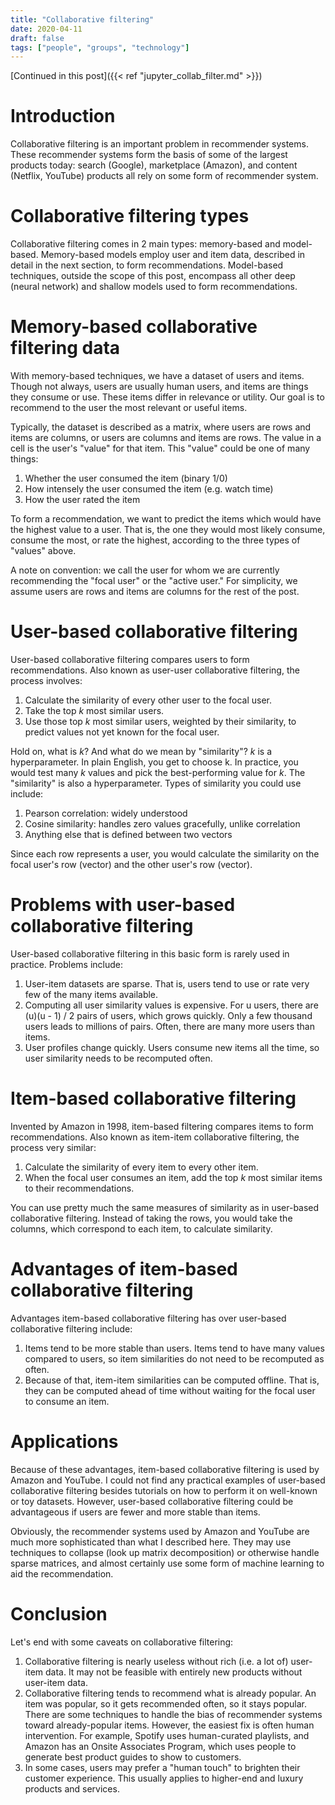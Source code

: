 ```yaml
---
title: "Collaborative filtering"
date: 2020-04-11
draft: false
tags: ["people", "groups", "technology"]
---
```

[Continued in this post]({{< ref "jupyter_collab_filter.md" >}})
# Introduction
Collaborative filtering is an important problem in recommender systems. These recommender systems form the basis of some of the largest products today: search (Google), marketplace (Amazon), and content (Netflix, YouTube) products all rely on some form of recommender system.
# Collaborative filtering types
Collaborative filtering comes in 2 main types: memory-based and model-based. Memory-based models employ user and item data, described in detail in the next section, to form recommendations. Model-based techniques, outside the scope of this post, encompass all other deep (neural network) and shallow models used to form recommendations.
# Memory-based collaborative filtering data 
With memory-based techniques, we have a dataset of users and items. Though not always, users are usually human users, and items are things they consume or use. These items differ in relevance or utility. Our goal is to recommend to the user the most relevant or useful items.

Typically, the dataset is described as a matrix, where users are rows and items are columns, or users are columns and items are rows. The value in a cell is the user's "value" for that item. This "value" could be one of many things:
1. Whether the user consumed the item (binary 1/0)
2. How intensely the user consumed the item (e.g. watch time)
3. How the user rated the item

To form a recommendation, we want to predict the items which would have the highest value to a user. That is, the one they would most likely consume, consume the most, or rate the highest, according to the three types of "values" above.

A note on convention: we call the user for whom we are currently recommending the "focal user" or the "active user." For simplicity, we assume users are rows and items are columns for the rest of the post. 
# User-based collaborative filtering
User-based collaborative filtering compares users to form recommendations. Also known as user-user collaborative filtering, the process involves:
1. Calculate the similarity of every other user to the focal user.
2. Take the top _k_ most similar users.
3. Use those top _k_ most similar users, weighted by their similarity, to predict values not yet known for the focal user.

Hold on, what is _k_? And what do we mean by "similarity"? _k_ is a hyperparameter. In plain English, you get to choose k. In practice, you would test many _k_ values and pick the best-performing value for _k_. The "similarity" is also a hyperparameter. Types of similarity you could use include:
1. Pearson correlation: widely understood
2. Cosine similarity: handles zero values gracefully, unlike correlation
3. Anything else that is defined between two vectors

Since each row represents a user, you would calculate the similarity on the focal user's row (vector) and the other user's row (vector).
# Problems with user-based collaborative filtering
User-based collaborative filtering in this basic form is rarely used in practice. Problems include:
1. User-item datasets are sparse. That is, users tend to use or rate very few of the many items available.
2. Computing all user similarity values is expensive. For u users, there are (u)(u - 1) / 2 pairs of users, which grows quickly. Only a few thousand users leads to millions of pairs. Often, there are many more users than items.
3. User profiles change quickly. Users consume new items all the time, so user similarity needs to be recomputed often.
# Item-based collaborative filtering
Invented by Amazon in 1998, item-based filtering compares items to form recommendations. Also known as item-item collaborative filtering, the process very similar:
1. Calculate the similarity of every item to every other item.
2. When the focal user consumes an item, add the top _k_ most similar items to their recommendations.

You can use pretty much the same measures of similarity as in user-based collaborative filtering. Instead of taking the rows, you would take the columns, which correspond to each item, to calculate similarity.
# Advantages of item-based collaborative filtering
Advantages item-based collaborative filtering has over user-based collaborative filtering include:
1. Items tend to be more stable than users. Items tend to have many values compared to users, so item similarities do not need to be recomputed as often.
2. Because of that, item-item similarities can be computed offline. That is, they can be computed ahead of time without waiting for the focal user to consume an item.
# Applications
Because of these advantages, item-based collaborative filtering is used by Amazon and YouTube. I could not find any practical examples of user-based collaborative filtering besides tutorials on how to perform it on well-known or toy datasets. However, user-based collaborative filtering could be advantageous if users are fewer and more stable than items.

Obviously, the recommender systems used by Amazon and YouTube are much more sophisticated than what I described here. They may use techniques to collapse (look up matrix decomposition) or otherwise handle sparse matrices, and almost certainly use some form of machine learning to aid the recommendation.
# Conclusion
Let's end with some caveats on collaborative filtering:
1. Collaborative filtering is nearly useless without rich (i.e. a lot of) user-item data. It may not be feasible with entirely new products without user-item data.
2. Collaborative filtering tends to recommend what is already popular. An item was popular, so it gets recommended often, so it stays popular. There are some techniques to handle the bias of recommender systems toward already-popular items. However, the easiest fix is often human intervention. For example, Spotify uses human-curated playlists, and Amazon has an Onsite Associates Program, which uses people to generate best product guides to show to customers.
3. In some cases, users may prefer a "human touch" to brighten their customer experience. This usually applies to higher-end and luxury products and services.
